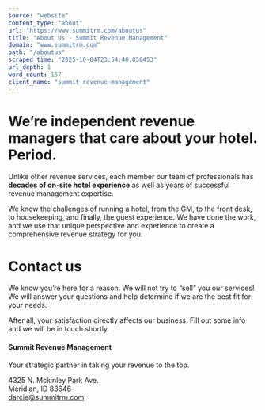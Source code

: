 ```yaml
---
source: "website"
content_type: "about"
url: "https://www.summitrm.com/aboutus"
title: "About Us - Summit Revenue Management"
domain: "www.summitrm.com"
path: "/aboutus"
scraped_time: "2025-10-04T23:54:40.856453"
url_depth: 1
word_count: 157
client_name: "summit-revenue-management"
---
```


# We’re independent revenue managers that care about your hotel. Period.

Unlike other revenue services, each member our team of professionals has **decades of on-site hotel experience** as well as years of successful revenue management expertise.

We know the challenges of running a hotel, from the GM, to the front desk, to housekeeping, and finally, the guest experience. We have done the work, and we use that unique perspective and experience to create a comprehensive revenue strategy for you.

# Contact us

We know you’re here for a reason. We will not try to “sell” you our services! We will answer your questions and help determine if we are the best fit for your needs.

After all, your satisfaction directly affects our business. Fill out some info and we will be in touch shortly.

#### Summit Revenue Management

Your strategic partner in taking your revenue to the top.

4325 N. Mckinley Park Ave.  
Meridian, ID 83646  
[darcie@summitrm.com](mailto:darcie@summitrm.com?)